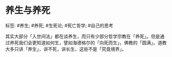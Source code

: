# 养生与养死

标签: #养生; #养死; #生死论; #死亡哲学; #自己的思考

其实大部分「入世间法」都在谈养生，而只有少部分哲学宗教在「养死」。但是通过养死我们会更知道如何生，譬如海德格尔的「向死而生」，佛教的「圆满」。道教大多只讲「养生」，讲不死，讲长生，这些不是「究竟境界」。